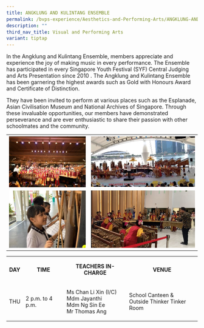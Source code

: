 ```yaml
---
title: ANGKLUNG AND KULINTANG ENSEMBLE
permalink: /bvps-experience/Aesthetics-and-Performing-Arts/ANGKLUNG-AND-KULINTANG-ENSEMBLE/
description: ""
third_nav_title: Visual and Performing Arts
variant: tiptap
---
```

<p>In the Angklung and Kulintang Ensemble, members appreciate and experience
the joy of making music in every performance. The Ensemble has participated
in every Singapore Youth Festival (SYF) Central Judging and Arts Presentation
since 2010 . The Angklung and Kulintang Ensemble has been garnering the
highest awards such as Gold with Honours Award and Certificate of Distinction.</p>
<p>They have been invited to perform at various places such as the Esplanade,
Asian Civilisation Museum and National Archives of Singapore. Through these
invaluable opportunities, our members have demonstrated perseverance and
are ever enthusiastic to share their passion with other schoolmates and
the community.</p>
<table>
<tbody>
<tr>
<th rowspan="1" colspan="1">
<div class="isomer-image-wrapper">
<img style="width: 100%;" height="auto" width="100%" alt="" src="/images/BVPS%20Experience/Co%20Curricular%20Activities/Aesthetics%20and%20Performing%20Arts/ANGKLUNG%20&amp;%20KULINTANG%20ENSEMBLE/A1.jpg">
</div>
</th>
<th rowspan="1" colspan="1">
<div class="isomer-image-wrapper">
<img style="width: 100%;" height="auto" width="100%" alt="" src="/images/BVPS%20Experience/Co%20Curricular%20Activities/Aesthetics%20and%20Performing%20Arts/ANGKLUNG%20&amp;%20KULINTANG%20ENSEMBLE/A2.jpg">
</div>
</th>
</tr>
<tr>
<td rowspan="1" colspan="1">
<div class="isomer-image-wrapper">
<img style="width: 100%;" height="auto" width="100%" alt="" src="/images/BVPS%20Experience/Co%20Curricular%20Activities/Aesthetics%20and%20Performing%20Arts/ANGKLUNG%20&amp;%20KULINTANG%20ENSEMBLE/A3.jpg">
</div>
</td>
<td rowspan="1" colspan="1">
<div class="isomer-image-wrapper">
<img style="width: 100%;" height="auto" width="100%" alt="" src="/images/BVPS%20Experience/Co%20Curricular%20Activities/Aesthetics%20and%20Performing%20Arts/ANGKLUNG%20&amp;%20KULINTANG%20ENSEMBLE/A4.jpg">
</div>
</td>
</tr>
</tbody>
</table>
<table>
<tbody>
<tr>
<th rowspan="1" colspan="1">
<p>DAY</p>
</th>
<th rowspan="1" colspan="1">
<p>TIME</p>
</th>
<th rowspan="1" colspan="1">
<p>TEACHERS IN-CHARGE</p>
</th>
<th rowspan="1" colspan="2">
<p>VENUE</p>
</th>
</tr>
<tr>
<td rowspan="1" colspan="1">
<p>THU</p>
</td>
<td rowspan="1" colspan="1">
<p>2 p.m. to 4 p.m.</p>
</td>
<td rowspan="1" colspan="1">
<p>Ms Chan Li Xin (I/C)
<br>Mdm Jayanthi
<br>Mdm Ng Sin Ee
<br>Mr Thomas Ang
<br>
</p>
</td>
<td rowspan="1" colspan="2">
<p>School Canteen &amp;
<br>Outside Thinker Tinker Room</p>
</td>
</tr>
</tbody>
</table>
<p></p>